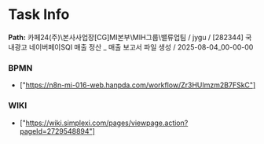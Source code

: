 # Task Info

**Path:** 카페24(주)\본사사업장\[CG]MI본부\MIH그룹\밸류업팀 / jygu / [282344] 국내광고 네이버페이SQI 매출 정산 _ 매출 보고서 파일 생성 / 2025-08-04_00-00-00

### BPMN
- ["https://n8n-mi-016-web.hanpda.com/workflow/Zr3HUImzm2B7FSkC"]

### WIKI
- ["https://wiki.simplexi.com/pages/viewpage.action?pageId=2729548894"]

